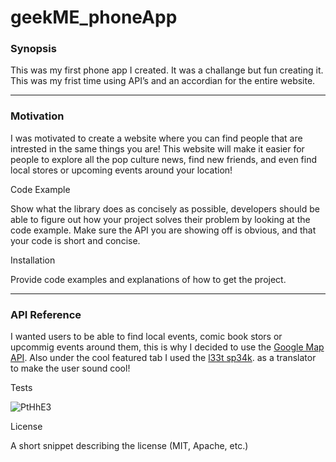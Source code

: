 # geekME_phoneApp
### Synopsis
This was my first phone app I created. It was a challange but fun creating it. This was my frist time using API’s and an accordian for the entire website.
___
### Motivation
I was motivated to create a website where you can find people that are intrested in the same things you are! This website will make it easier for people to explore all the pop culture news, find new friends, and even find local stores or upcoming events around your location!


Code Example

Show what the library does as concisely as possible, developers should be able to figure out how your project solves their problem by looking at the code example. Make sure the API you are showing off is obvious, and that your code is short and concise.


Installation

Provide code examples and explanations of how to get the project.
___
### API Reference
I wanted users to be able to find local events, comic book stors or upcommig events around them, this is why I decided to use the [Google Map API](https://developers.google.com/maps/documentation/javascript/adding-a-google-map). Also under the cool featured tab I used the [l33t sp34k](https://market.mashape.com/montanaflynn/l33t-sp34k).
as a translator to make the user sound cool!

Tests

![PtHhE3](http://i.makeagif.com/media/12-12-2016/PtHhE3.gif)

License

A short snippet describing the license (MIT, Apache, etc.)
